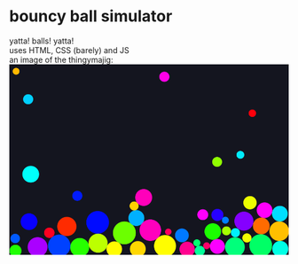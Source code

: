 # bouncy ball simulator

yatta! balls! yatta!
</br>
uses HTML, CSS (barely) and JS
</br>
an image of the thingymajig:
![image](./project_image/image.png)
